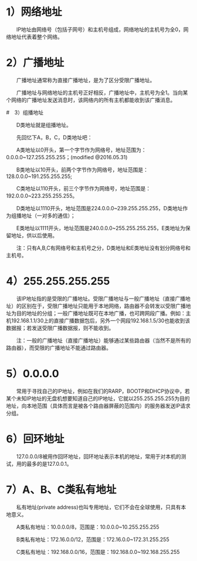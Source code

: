 # 1）网络地址

　　IP地址由网络号（包括子网号）和主机号组成，网络地址的主机号为全0，网络地址代表着整个网络。

# 2）广播地址

　　广播地址通常称为直接广播地址，是为了区分受限广播地址。

　　广播地址与网络地址的主机号正好相反，广播地址中，主机号为全1。当向某个网络的广播地址发送消息时，该网络内的所有主机都能收到该广播消息。

#　3）组播地址

　　D类地址就是组播地址。

　　先回忆下A，B，C，D类地址吧：

　　A类地址以0开头，第一个字节作为网络号，地址范围为：0.0.0.0~127.255.255.255；(modified @2016.05.31)

　　B类地址以10开头，前两个字节作为网络号，地址范围是：128.0.0.0~191.255.255.255;

　　C类地址以110开头，前三个字节作为网络号，地址范围是：192.0.0.0~223.255.255.255。

　　D类地址以1110开头，地址范围是224.0.0.0~239.255.255.255，D类地址作为组播地址（一对多的通信）；

　　E类地址以1111开头，地址范围是240.0.0.0~255.255.255.255，E类地址为保留地址，供以后使用。

　　注：只有A,B,C有网络号和主机号之分，D类地址和E类地址没有划分网络号和主机号。

#  4）255.255.255.255

　　该IP地址指的是受限的广播地址。受限广播地址与一般广播地址（直接广播地址）的区别在于，受限广播地址只能用于本地网络，路由器不会转发以受限广播地址为目的地址的分组；一般广播地址既可在本地广播，也可跨网段广播。例如：主机192.168.1.1/30上的直接广播数据包后，另外一个网段192.168.1.5/30也能收到该数据报；若发送受限广播数据报，则不能收到。

　　注：一般的广播地址（直接广播地址）能够通过某些路由器（当然不是所有的路由器），而受限的广播地址不能通过路由器。

#  5）0.0.0.0

　　常用于寻找自己的IP地址，例如在我们的RARP，BOOTP和DHCP协议中，若某个未知IP地址的无盘机想要知道自己的IP地址，它就以255.255.255.255为目的地址，向本地范围（具体而言是被各个路由器屏蔽的范围内）的服务器发送IP请求分组。

#  6）回环地址

　　127.0.0.0/8被用作回环地址，回环地址表示本机的地址，常用于对本机的测试，用的最多的是127.0.0.1。

#  7）A、B、C类私有地址

　　私有地址(private address)也叫专用地址，它们不会在全球使用，只具有本地意义。

　　A类私有地址：10.0.0.0/8，范围是：10.0.0.0~10.255.255.255

　　B类私有地址：172.16.0.0/12，范围是：172.16.0.0~172.31.255.255

　　C类私有地址：192.168.0.0/16，范围是：192.168.0.0~192.168.255.255